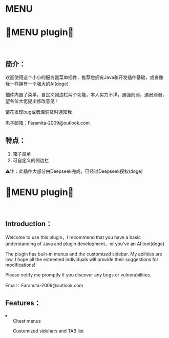 # MENU
<h1>🎉MENU plugin🎉</h1>
<br>
<h2>简介：</h2>
<p>欢迎使用这个小小的服务器菜单插件，推荐您拥有Java和开发插件基础，或者像我一样拥有一个强大的AI(doge)</p>
<p>插件内置了菜单，自定义侧边栏两个功能，本人实力不详，遇强则弱，遇弱则弱，望各位大佬提出修改意见！</p>
<p>请在发现bug或者漏洞及时通知我</p>
<p>电子邮箱：Faramita-2009@outlook.com</p>

<h2>特点：</h2>
<ol>
  <li>箱子菜单</li>
  <li>可自定义的侧边栏</li>
</ol>

<p>⚠注：此插件大部分由Deepseek完成，已经过Deepseek授权(doge)</p>

<h1>🎉MENU plugin🎉</h1>
<br>
<h2>Introduction：</h2>
<p>Welcome to use this plugin，I recommend that you have a basic understanding of Java and plugin development，or you've an AI tool(doge)</p>
<p>The plugin has built-in menus and the customized sidebar. My abilities are low, I hope all the esteemed individuals will provide their suggestions for modifications!</p>
<p>Please notify me promptly if you discover any bugs or vulnerabilities.</p>
<p>Email：Faramita-2009@outlook.com</p>

<h2>Features：</h2>
<li>
  <ol>Chest menus</ol>
  <ol>Customized sidehars and TAB list</ol>
</li>
